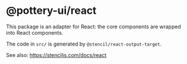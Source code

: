 # @pottery-ui/react

This package is an adapter for React: the core components are wrapped into React components.

The code in `src/` is generated by `@stencil/react-output-target`.

See also: https://stenciljs.com/docs/react
